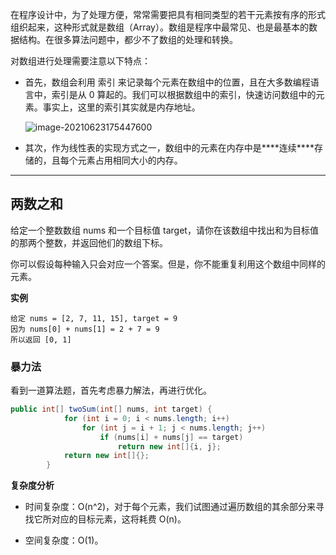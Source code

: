 在程序设计中，为了处理方便，常常需要把具有相同类型的若干元素按有序的形式组织起来，这种形式就是数组（Array）。数组是程序中最常见、也是最基本的数据结构。在很多算法问题中，都少不了数组的处理和转换。

对数组进行处理需要注意以下特点：

- 首先，数组会利用 索引 来记录每个元素在数组中的位置，且在大多数编程语言中，索引是从 0 算起的。我们可以根据数组中的索引，快速访问数组中的元素。事实上，这里的索引其实就是内存地址。

  ![image-20210623175447600](https://gitee.com/joeyooa/data-images/raw/master/note/2021/image-20210623175447600.png)

- 其次，作为线性表的实现方式之一，数组中的元素在内存中是***\*连续\****存储的，且每个元素占用相同大小的内存。

---

## 两数之和

给定一个整数数组 nums 和一个目标值 target，请你在该数组中找出和为目标值的那两个整数，并返回他们的数组下标。

你可以假设每种输入只会对应一个答案。但是，你不能重复利用这个数组中同样的元素。

**实例**

```text
给定 nums = [2, 7, 11, 15], target = 9
因为 nums[0] + nums[1] = 2 + 7 = 9
所以返回 [0, 1]
```

### 暴力法

看到一道算法题，首先考虑暴力解法，再进行优化。

```java
public int[] twoSum(int[] nums, int target) {
            for (int i = 0; i < nums.length; i++)
                for (int j = i + 1; j < nums.length; j++)
                    if (nums[i] + nums[j] == target)
                        return new int[]{i, j};
            return new int[]{};
        }
```

**复杂度分析**

- 时间复杂度：O(n^2)，对于每个元素，我们试图通过遍历数组的其余部分来寻找它所对应的目标元素，这将耗费 O(n)。

- 空间复杂度：O(1)。

